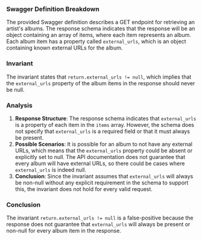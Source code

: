 ### Swagger Definition Breakdown
The provided Swagger definition describes a GET endpoint for retrieving an artist's albums. The response schema indicates that the response will be an object containing an array of items, where each item represents an album. Each album item has a property called `external_urls`, which is an object containing known external URLs for the album.

### Invariant
The invariant states that `return.external_urls != null`, which implies that the `external_urls` property of the album items in the response should never be null.

### Analysis
1. **Response Structure**: The response schema indicates that `external_urls` is a property of each item in the `items` array. However, the schema does not specify that `external_urls` is a required field or that it must always be present. 
2. **Possible Scenarios**: It is possible for an album to not have any external URLs, which means that the `external_urls` property could be absent or explicitly set to null. The API documentation does not guarantee that every album will have external URLs, so there could be cases where `external_urls` is indeed null.
3. **Conclusion**: Since the invariant assumes that `external_urls` will always be non-null without any explicit requirement in the schema to support this, the invariant does not hold for every valid request. 

### Conclusion
The invariant `return.external_urls != null` is a false-positive because the response does not guarantee that `external_urls` will always be present or non-null for every album item in the response.

